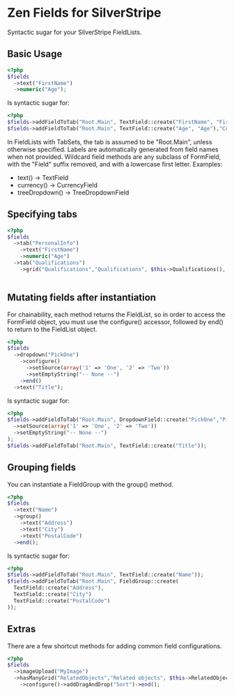 Zen Fields for SilverStripe
=======================

Syntactic sugar for your SilverStripe FieldLists.

## Basic Usage

```php
<?php
$fields
  ->text("FirstName")
  ->numeric("Age");
```

Is syntactic sugar for:
```php
<?php
$fields->addFieldToTab("Root.Main", TextField::create("FirstName", "First Name"),"Content");
$fields->addFieldToTab("Root.Main", TextField::create("Age", "Age"),"Content");
```

In FieldLists with TabSets, the tab is assumed to be "Root.Main", unless otherwise specified. Labels are automatically generated from field names when not provided. Wildcard field methods are any subclass of FormField, with the "Field" suffix removed, and with a lowercase first letter. Examples:
* text() -> TextField
* currency() -> CurrencyField
* treeDropdown() -> TreeDropdownField

## Specifying tabs
```php
<?php
$fields
  ->tab("PersonalInfo")
    ->text("FirstName")
    ->numeric("Age")
  ->tab("Qualifications")
    ->grid("Qualifications","Qualifications", $this->Qualifications(), GridFieldConfig_RecordEditor::create());
    
```

## Mutating fields after instantiation
For chainability, each method returns the FieldList, so in order to access the FormField object, you must use the configure() accessor, followed by end() to return to the FieldList object.
```php
<?php
$fields
  ->dropdown("PickOne")
    ->configure()
      ->setSource(array('1' => 'One', '2' => 'Two'))
      ->setEmptyString("-- None --")
    ->end()
  ->text("Title");
```

Is syntactic sugar for:
```php
<?php
$fields->addFieldToTab("Root.Main", DropdownField::create("PickOne","Pick One")
  ->setSource(array('1' => 'One', '2' => 'Two'))
  ->setEmptyString("-- None --")
);
$fields->addFieldToTab("Root.Main", TextField::create("Title"));
```

## Grouping fields
You can instantiate a FieldGroup with the group() method.
```php
<?php
$fields
  ->text("Name")
  ->group()
    ->text("Address")
    ->text("City")
    ->text("PostalCode")
  ->end();
```

Is syntactic sugar for:
```php
<?php
$fields->addFieldToTab("Root.Main", TextField::create("Name"));
$fields->addFieldToTab("Root.Main", FieldGroup::create(
  TextField::create("Address"),
  TextField::create("City")
  TextField::create("PostalCode")
));
```
## Extras
There are a few shortcut methods for adding common field configurations.
```php
<?php
$fields
  ->imageUpload("MyImage")
  ->hasManyGrid("RelatedObjects","Related objects", $this->RelatedObjects())
    ->configure()->addDragAndDrop("Sort")->end();
```
